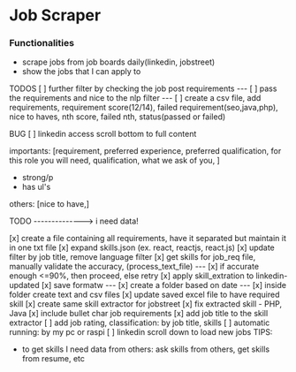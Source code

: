 # Job Scraper

### Functionalities

- scrape jobs from job boards daily(linkedin, jobstreet)
- show the jobs that I can apply to

TODOS
[ ] further filter by checking the job post requirements
--- [ ] pass the requirements and nice to the nlp filter
--- [ ] create a csv file, add requirements, requirement score(12/14), failed requirement(seo,java,php), nice to haves, nth score, failed nth, status(passed or failed)

BUG
[ ] linkedin access scroll bottom to full content

importants: [requirement, preferred experience, preferred qualification, for this role you will need, qualification, what we ask of you, ]

- strong/p
- has ul's

others: [nice to have,]

TODO --------------> i need data!

[x] create a file containing all requirements, have it separated but maintain it in one txt file
[x] expand skills.json (ex. react, reactjs, react.js)
[x] update filter by job title, remove language filter
[x] get skills for job_req file, manually validate the accuracy, (process_text_file)
--- [x] if accurate enough <=90%, then proceed, else retry
[x] apply skill_extration to linkedin-updated
[x] save formatw
--- [x] create a folder based on date
--- [x] inside folder create text and csv files
[x] update saved excel file to have required skill
[x] create same skill extractor for jobstreet
[x] fix extracted skill - PHP, Java
[x] include bullet char job requirements
[x] add job title to the skill extractor
[ ] add job rating, classification: by job title, skills
[ ] automatic running: by my pc or raspi
[ ] linkedin scroll down to load new jobs
TIPS:

- to get skills I need data from others: ask skills from others, get skills from resume, etc
